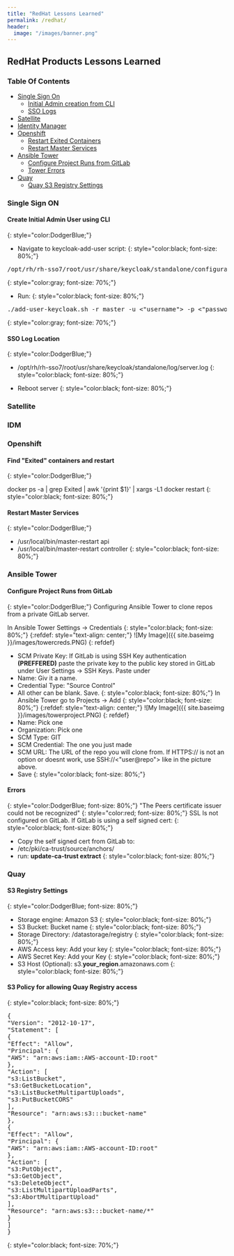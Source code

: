 ```yaml
---
title: "RedHat Lessons Learned"
permalink: /redhat/
header:
  image: "/images/banner.png"
---
```

## RedHat Products Lessons Learned

### Table Of Contents
* <a href="#SSO"> Single Sign On </a>
  * <a href="#admin"> Initial Admin creation from CLI </a>
  * <a href="#logs"> SSO Logs </a>
* <a href="#Satellite"> Satellite </a>
* <a href="#IDM"> Identity Manager </a>
* <a href="#Openshift"> Openshift </a>
  * <a href="#Exited"> Restart Exited Containers </a>
  * <a href="#Restart"> Restart Master Services </a>
* <a href="#AnsibleTower"> Ansible Tower </a>
  * <a href="#AnsibleGit"> Configure Project Runs from GitLab </a>
  * <a href="#TowerErrors"> Tower Errors </a>
* <a href="#Quay">Quay</a>
  * <a href="#QuayS3"> Quay S3 Registry Settings </a>

<h3 id="SSO">Single Sign ON</h3>
<h4 id="admin"> Create Initial Admin User using CLI </h4>
{: style="color:DodgerBlue;"}

* Navigate to keycloak-add-user script:
{: style="color:black; font-size: 80%;"}
<pre>
/opt/rh/rh-sso7/root/usr/share/keycloak/standalone/configuration/keycloak-add-user.sh
</pre>
{: style="color:gray; font-size: 70%;"}

* Run:
{: style="color:black; font-size: 80%;"}

<pre>
./add-user-keycloak.sh -r master -u <"username"> -p <"password">
</pre>
{: style="color:gray; font-size: 70%;"}

<h4 id="logs">SSO Log Location</h4>
{: style="color:DodgerBlue;"}

* /opt/rh/rh-sso7/root/usr/share/keycloak/standalone/log/server.log
{: style="color:black; font-size: 80%;"}

* Reboot server
{: style="color:black; font-size: 80%;"}

<h3 id="Satellite">Satellite</h3>

<h3 id="IDM">IDM</h3>

<h3 id="Openshift">Openshift</h3>

<h4 id="Exited">Find "Exited" containers and restart</h4>
{: style="color:DodgerBlue;"}

docker ps -a | grep Exited | awk '{print $1}' | xargs -L1 docker restart
{: style="color:black; font-size: 80%;"}

<h4 id="Restart">Restart Master Services</h4>
{: style="color:DodgerBlue;"}

* /usr/local/bin/master-restart api
* /usr/local/bin/master-restart controller
{: style="color:black; font-size: 80%;"}


<h3 id="AnsibleTower">Ansible Tower</h3>
<h4 id="AnsibleGit">Configure Project Runs from GitLab</h4>
{: style="color:DodgerBlue;"}
Configuring Ansible Tower to clone repos from a private GitLab server.

In Ansible Tower Settings -> Credentials
{: style="color:black; font-size: 80%;"}
{:refdef: style="text-align: center;"}
![My Image]({{ site.baseimg }}/images/towercreds.PNG)
{: refdef}
* SCM Private Key: If GitLab is using SSH Key authentication <b>(PREFFERED)</b> paste the private key to the public key stored in GitLab under User Settings -> SSH Keys. Paste under 
* Name: Giv it a name.
* Credential Type: "Source Control"
* All other can be blank. Save.
{: style="color:black; font-size: 80%;"}
In Ansible Tower go to Projects -> Add
{: style="color:black; font-size: 80%;"}
{:refdef: style="text-align: center;"}
![My Image]({{ site.baseimg }}/images/towerproject.PNG)
{: refdef}
* Name: Pick one
* Organization: Pick one
* SCM Type: GIT
* SCM Credential: The one you just made
* SCM URL: The URL of the repo you will clone from. If HTTPS:// is not an option or doesnt work, use SSH://<"user@repo"> like in the picture above.
* Save
{: style="color:black; font-size: 80%;"}
<h4 id="TowerErrors">Errors</h4>
{: style="color:DodgerBlue; font-size: 80%;"} 
"The Peers certificate issuer could not be recognized"
{: style="color:red; font-size: 80%;"}
SSL Is not configured on GitLab. If GitLab is using a self signed cert:
{: style="color:black; font-size: 80%;"}

* Copy the self signed cert from GitLab to:
* /etc/pki/ca-trust/source/anchors/
* run: <b>update-ca-trust extract</b>
{: style="color:black; font-size: 80%;"}

<h3 id="Quay">Quay</h3>

<h4 id="QuayS3">S3 Registry Settings</h4>
{: style="color:DodgerBlue; font-size: 80%;"} 

* Storage engine: Amazon S3
{: style="color:black; font-size: 80%;"}
* S3 Bucket: Bucket name
{: style="color:black; font-size: 80%;"}
* Storage Directory: /datastorage/registry
{: style="color:black; font-size: 80%;"}
* AWS Access key: Add your key
{: style="color:black; font-size: 80%;"}
* AWS Secret Key: Add your Key 
{: style="color:black; font-size: 80%;"}
* S3 Host (Optional): s3.<b>your_region</b>.amazonaws.com
{: style="color:black; font-size: 80%;"}

#### S3 Policy for allowing Quay Registry access
{: style="color:black; font-size: 80%;"}

<pre>
{
"Version": "2012-10-17",
"Statement": [
{
"Effect": "Allow",
"Principal": {
"AWS": "arn:aws:iam::AWS-account-ID:root"
},
"Action": [
"s3:ListBucket",
"s3:GetBucketLocation",
"s3:ListBucketMultipartUploads",
"s3:PutBucketCORS"
],
"Resource": "arn:aws:s3:::bucket-name"
},
{
"Effect": "Allow",
"Principal": {
"AWS": "arn:aws:iam::AWS-account-ID:root"
},
"Action": [
"s3:PutObject",
"s3:GetObject",
"s3:DeleteObject",
"s3:ListMultipartUploadParts",
"s3:AbortMultipartUpload"
],
"Resource": "arn:aws:s3:::bucket-name/*"
}
]
}
</pre>
{: style="color:black; font-size: 70%;"}
